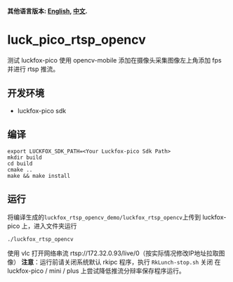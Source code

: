 
**其他语言版本: [English](README.md), [中文](README_CN.md).**
# luck_pico_rtsp_opencv
测试 luckfox-pico 使用 opencv-mobile 添加在摄像头采集图像左上角添加 fps 并进行 rtsp 推流。

## 开发环境
+ luckfox-pico sdk

## 编译
```
export LUCKFOX_SDK_PATH=<Your Luckfox-pico Sdk Path>
mkdir build
cd build
cmake ..
make && make install
```

## 运行
将编译生成的`luckfox_rtsp_opencv_demo/luckfox_rtsp_opencv`上传到 luckfox-pico 上，进入文件夹运行
```
./luckfox_rtsp_opencv
```
使用 vlc 打开网络串流 rtsp://172.32.0.93/live/0（按实际情况修改IP地址拉取图像）
**注意**：运行前请关闭系统默认 rkipc 程序，执行 `RkLunch-stop.sh` 关闭
在 luckfox-pico / mini / plus 上尝试降低推流分辩率保存程序运行。
